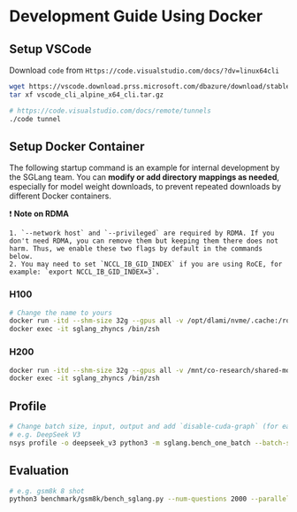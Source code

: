 # Development Guide Using Docker

## Setup VSCode

Download `code` from `Https://code.visualstudio.com/docs/?dv=linux64cli`

```bash
wget https://vscode.download.prss.microsoft.com/dbazure/download/stable/fabdb6a30b49f79a7aba0f2ad9df9b399473380f/vscode_cli_alpine_x64_cli.tar.gz
tar xf vscode_cli_alpine_x64_cli.tar.gz

# https://code.visualstudio.com/docs/remote/tunnels
./code tunnel
```

## Setup Docker Container

The following startup command is an example for internal development by the SGLang team. You can **modify or add directory mappings as needed**, especially for model weight downloads, to prevent repeated downloads by different Docker containers.

❗️ **Note on RDMA**

    1. `--network host` and `--privileged` are required by RDMA. If you don't need RDMA, you can remove them but keeping them there does not harm. Thus, we enable these two flags by default in the commands below.
    2. You may need to set `NCCL_IB_GID_INDEX` if you are using RoCE, for example: `export NCCL_IB_GID_INDEX=3`.

### H100

```bash
# Change the name to yours
docker run -itd --shm-size 32g --gpus all -v /opt/dlami/nvme/.cache:/root/.cache --ipc=host --network=host --privileged --name sglang_zhyncs lmsysorg/sglang:dev /bin/zsh
docker exec -it sglang_zhyncs /bin/zsh
```

### H200

```bash
docker run -itd --shm-size 32g --gpus all -v /mnt/co-research/shared-models:/root/.cache/huggingface --ipc=host --network=host --privileged --name sglang_zhyncs lmsysorg/sglang:dev /bin/zsh
docker exec -it sglang_zhyncs /bin/zsh
```

## Profile

```bash
# Change batch size, input, output and add `disable-cuda-graph` (for easier analysis)
# e.g. DeepSeek V3
nsys profile -o deepseek_v3 python3 -m sglang.bench_one_batch --batch-size 1 --input 128 --output 256 --model deepseek-ai/DeepSeek-V3 --trust-remote-code --tp 8 --disable-cuda-graph
```

## Evaluation

```bash
# e.g. gsm8k 8 shot
python3 benchmark/gsm8k/bench_sglang.py --num-questions 2000 --parallel 2000 --num-shots 8
```
